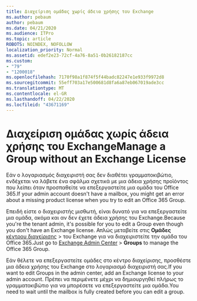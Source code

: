 ```yaml
---
title: Διαχείριση ομάδας χωρίς άδεια χρήσης του Exchange
ms.author: pebaum
author: pebaum
ms.date: 04/21/2020
ms.audience: ITPro
ms.topic: article
ROBOTS: NOINDEX, NOFOLLOW
localization_priority: Normal
ms.assetid: edef2e23-72cf-4a76-8a51-0b26182187cc
ms.custom:
- "79"
- "1200018"
ms.openlocfilehash: 7170f98a1f874f5f44badc82247e1e933f9972d8
ms.sourcegitcommit: 55eff703a17e500681d8fa6a87eb067019ade3cc
ms.translationtype: MT
ms.contentlocale: el-GR
ms.lasthandoff: 04/22/2020
ms.locfileid: "43671169"
---
```

# <a name="manage-a-group-without-an-exchange-license"></a><span data-ttu-id="57bb0-102">Διαχείριση ομάδας χωρίς άδεια χρήσης του Exchange</span><span class="sxs-lookup"><span data-stu-id="57bb0-102">Manage a Group without an Exchange License</span></span>

<span data-ttu-id="57bb0-103">Εάν ο λογαριασμός διαχειριστή σας δεν διαθέτει γραμματοκιβώτιο, ενδέχεται να λάβετε ένα σφάλμα σχετικά με μια άδεια χρήσης προϊόντος που λείπει όταν προσπαθείτε να επεξεργαστείτε μια ομάδα του Office 365.</span><span class="sxs-lookup"><span data-stu-id="57bb0-103">If your admin account doesn't have a mailbox, you might get an error about a missing product license when you try to edit an Office 365 Group.</span></span>
  
<span data-ttu-id="57bb0-104">Επειδή είστε ο διαχειριστής μισθωτή, είναι δυνατό για να επεξεργαστείτε μια ομάδα, ακόμα και αν δεν έχετε άδεια χρήσης του Exchange.</span><span class="sxs-lookup"><span data-stu-id="57bb0-104">Because you're the tenant admin, it's possible for you to edit a Group even though you don't have an Exchange license.</span></span> <span data-ttu-id="57bb0-105">Απλώς μεταβείτε στις **Ομάδες** [κέντρου διαχείρισης](https://outlook.office365.com/ecp.aspx) \> του Exchange για να διαχειριστείτε την ομάδα του Office 365.</span><span class="sxs-lookup"><span data-stu-id="57bb0-105">Just go to [Exchange Admin Center](https://outlook.office365.com/ecp.aspx) \> **Groups** to manage the Office 365 Group.</span></span>
  
<span data-ttu-id="57bb0-106">Εάν θέλετε να επεξεργαστείτε ομάδες στο κέντρο διαχείρισης, προσθέστε μια άδεια χρήσης του Exchange στο λογαριασμό διαχειριστή σας.</span><span class="sxs-lookup"><span data-stu-id="57bb0-106">If you want to edit Groups in the admin center, add an Exchange license to your admin account.</span></span> <span data-ttu-id="57bb0-107">Πρέπει να περιμένετε μέχρι να δημιουργηθεί πλήρως το γραμματοκιβώτιο για να μπορέσετε να επεξεργαστείτε μια ομάδα.</span><span class="sxs-lookup"><span data-stu-id="57bb0-107">You need to wait until the mailbox is fully created before you can edit a group.</span></span>
  
